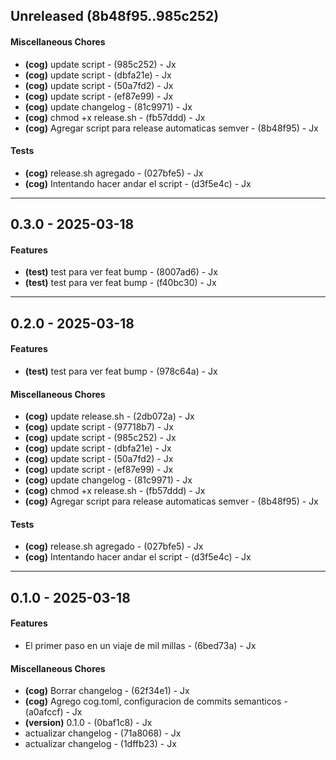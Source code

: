 ## Unreleased (8b48f95..985c252)
#### Miscellaneous Chores
- **(cog)** update script - (985c252) - Jx
- **(cog)** update script - (dbfa21e) - Jx
- **(cog)** update script - (50a7fd2) - Jx
- **(cog)** update script - (ef87e99) - Jx
- **(cog)** update changelog - (81c9971) - Jx
- **(cog)** chmod +x release.sh - (fb57ddd) - Jx
- **(cog)** Agregar script para release automaticas semver - (8b48f95) - Jx
#### Tests
- **(cog)** release.sh agregado - (027bfe5) - Jx
- **(cog)** Intentando hacer andar el script - (d3f5e4c) - Jx

- - -
## 0.3.0 - 2025-03-18
#### Features
- **(test)** test para ver feat bump - (8007ad6) - Jx
- **(test)** test para ver feat bump - (f40bc30) - Jx

- - -

## 0.2.0 - 2025-03-18
#### Features
- **(test)** test para ver feat bump - (978c64a) - Jx
#### Miscellaneous Chores
- **(cog)** update release.sh - (2db072a) - Jx
- **(cog)** update script - (97718b7) - Jx
- **(cog)** update script - (985c252) - Jx
- **(cog)** update script - (dbfa21e) - Jx
- **(cog)** update script - (50a7fd2) - Jx
- **(cog)** update script - (ef87e99) - Jx
- **(cog)** update changelog - (81c9971) - Jx
- **(cog)** chmod +x release.sh - (fb57ddd) - Jx
- **(cog)** Agregar script para release automaticas semver - (8b48f95) - Jx
#### Tests
- **(cog)** release.sh agregado - (027bfe5) - Jx
- **(cog)** Intentando hacer andar el script - (d3f5e4c) - Jx

- - -


## 0.1.0 - 2025-03-18
#### Features
- El primer paso en un viaje de mil millas - (6bed73a) - Jx
#### Miscellaneous Chores
- **(cog)** Borrar changelog - (62f34e1) - Jx
- **(cog)** Agrego cog.toml, configuracion de commits semanticos - (a0afccf) - Jx
- **(version)** 0.1.0 - (0baf1c8) - Jx
- actualizar changelog - (71a8068) - Jx
- actualizar changelog - (1dffb23) - Jx



